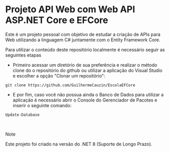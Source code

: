# Projeto API Web com Web API ASP.NET Core e EFCore

  Este é um projeto pessoal com objetivo de estudar a criação de APIs para Web utilizando a linguagem C# juntamente com o Entity Framework Core.

  Para utilizar o conteúdo deste repositório localmente é necessário seguir as seguintes etapas
  
  * Primeiro acessar um diretório de sua preferência e realizar o método clone do o repositório do github ou utilizar a aplicação do Visual Studio e escolher a opção "Clonar um repositório":
  
  `git clone https://github.com/GuilhermeCauzin/EscolaEFCore`
    
  * E por fim, caso você não possua ainda o Banco de Dados para utilizar a aplicação é necessário abrir o Console do Gerenciador de Pacotes e inserir o seguinte comando:
  
  `Update-Database` 

  <br />
  
  > [!NOTE]
  > Este projeto foi criado na versão do .NET 8 (Suporte de Longo Prazo).
  
